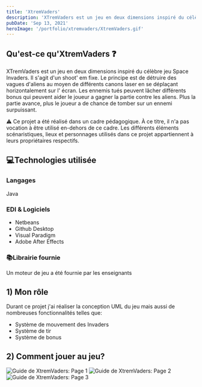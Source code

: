 ```yaml
---
title: 'XtremVaders'
description: 'XTremVaders est un jeu en deux dimensions inspiré du célèbre jeu Space Invaders'
pubDate: 'Sep 13, 2021'
heroImage: '/portfolio/xtremvaders/XtremVaders.gif'
---
```


## Qu'est-ce qu'XtremVaders ❓

XTremVaders est un jeu en deux dimensions inspiré du célèbre jeu Space Invaders. Il s'agit d'un shoot' em fixe. Le
principe est de détruire des vagues d'aliens au moyen de différents canons laser en se déplaçant horizontalement sur l'
écran. Les ennemis tués peuvent lâcher différents bonus qui peuvent aider le joueur a gagner la partie contre les
aliens. Plus la partie avance, plus le joueur a de chance de tomber sur un ennemi surpuissant.

⚠️ Ce projet a été réalisé dans un cadre pédagogique. À ce titre, il n'a pas vocation à être utilisé en-dehors de ce
cadre. Les différents éléments scénaristiques, lieux et personnages utilisés dans ce projet appartiennent à leurs
propriétaires respectifs.

## 💻Technologies utilisée

### Langages

Java

### EDI & Logiciels

* Netbeans
* Github Desktop
* Visual Paradigm
* Adobe After Effects

### 📚Librairie fournie

Un moteur de jeu a été fournie par les enseignants

## 1) Mon rôle

Durant ce projet j'ai réaliser la conception UML du jeu mais aussi de nombreuses fonctionnalités telles que: 
* Système de mouvement des Invaders 
* Système de tir 
* Système de bonus

## 2) Comment jouer au jeu?
![Guide de XtremVaders: Page 1](/xtremvaders/manuelPage1.jpg)
![Guide de XtremVaders: Page 2](/xtremvaders/manuelPage2.jpg)
![Guide de XtremVaders: Page 3](/xtremvaders/manuelPage3.jpg)
